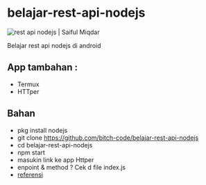 # belajar-rest-api-nodejs
![rest api nodejs | Saiful Miqdar](https://f.top4top.io/p_1953ig2a00.png)

Belajar rest api nodejs di android
## App tambahan :
* Termux
* HTTper
## Bahan
* pkg install nodejs
* git clone https://github.com/bitch-code/belajar-rest-api-nodejs
* cd belajar-rest-api-nodejs
* npm start
* masukin link ke app Httper 
* enpoint & method ? Cek d file index.js
* [referensi](https://www.cocreate.id/articles/cara-membuat-rest-api-dengan-node-js-1/)
